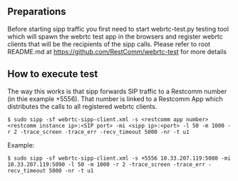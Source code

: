 ## Preparations ##

Before starting sipp traffic you first need to start webrtc-test.py testing tool which will spawn the webrtc test app in the browsers and register webrtc clients that will be the recipients of the sipp calls. Please refer to root README.md at https://github.com/RestComm/webrtc-test for more details

## How to execute test ##

The way this works is that sipp forwards SIP traffic to a Restcomm number (in thie example +5556). That number is linked to a Restcomm App which  distributes the calls to all registered webrtc clients.

```
$ sudo sipp -sf webrtc-sipp-client.xml -s <restcomm app number> <restcomm instance ip>:<SIP port> -mi <sipp ip>:<port> -l 50 -m 1000 -r 2 -trace_screen -trace_err -recv_timeout 5000 -nr -t u1
```

Example:

```
$ sudo sipp -sf webrtc-sipp-client.xml -s +5556 10.33.207.119:5080 -mi 10.33.207.119:5090 -l 50 -m 1000 -r 2 -trace_screen -trace_err -recv_timeout 5000 -nr -t u1
```

